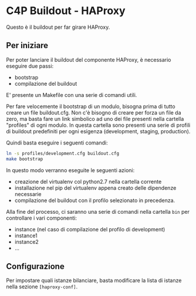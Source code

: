 # C4P Buildout - HAProxy

Questo è il buildout per far girare HAProxy.

## Per iniziare

Per poter lanciare il buildout del componente HAProxy, è necessario eseguire due passi:

- bootstrap
- compilazione del buildout

E' presente un Makefile con una serie di comandi utili.

Per fare velocemente il bootstrap di un modulo, bisogna prima di tutto creare un file buildout.cfg.
Non c'è bisogno di creare per forza un file da zero, ma basta fare un link simbolico ad uno dei file presenti nella cartella "profiles" di ogni modulo.
In questa cartella sono presenti una serie di profili di buildout predefiniti per ogni esigenza (development, staging, production).

Quindi basta eseguire i seguenti comandi:

```bash
ln -s profiles/development.cfg buildout.cfg
make bootstrap
```

In questo modo verranno eseguite le seguenti azioni:

- creazione del virtualenv col python2.7 nella cartella corrente
- installazione nel pip del virtualenv appena creato delle dipendenze necessarie
- compilazione del buildout con il profilo selezionato in precedenza.

Alla fine del processo, ci saranno una serie di comandi nella cartella `bin` per controllare i vari componenti:

- instance (nel caso di compilazione del profilo di development)
- instance1
- instance2
- ...

## Configurazione

Per impostare quali istanze bilanciare, basta modificare la lista di istanze nella sezione `[haproxy-conf]`.
